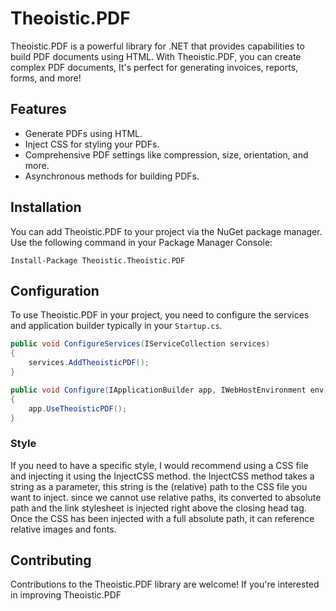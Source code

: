 # Theoistic.PDF

Theoistic.PDF is a powerful library for .NET that provides capabilities to build PDF documents using HTML. With Theoistic.PDF, you can create complex PDF documents, It's perfect for generating invoices, reports, forms, and more!

## Features
- Generate PDFs using HTML.
- Inject CSS for styling your PDFs.
- Comprehensive PDF settings like compression, size, orientation, and more.
- Asynchronous methods for building PDFs.

## Installation

You can add Theoistic.PDF to your project via the NuGet package manager. Use the following command in your Package Manager Console:

```
Install-Package Theoistic.Theoistic.PDF
```

## Configuration

To use Theoistic.PDF in your project, you need to configure the services and application builder typically in your `Startup.cs`.

```csharp
public void ConfigureServices(IServiceCollection services)
{
    services.AddTheoisticPDF();
}

public void Configure(IApplicationBuilder app, IWebHostEnvironment env)
{
    app.UseTheoisticPDF();
}
```

### Style

If you need to have a specific style, I would recommend using a CSS file and injecting it using the InjectCSS method.
the InjectCSS method takes a string as a parameter, this string is the (relative) path to the CSS file you want to inject.
since we cannot use relative paths, its converted to absolute path and the link stylesheet is injected right above the closing head tag.
Once the CSS has been injected with a full absolute path, it can reference relative images and fonts.

## Contributing

Contributions to the Theoistic.PDF library are welcome! If you're interested in improving Theoistic.PDF
